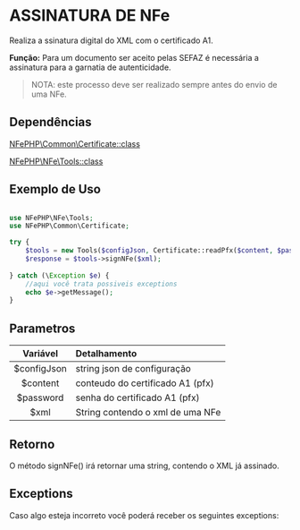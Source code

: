 # ASSINATURA DE NFe

Realiza a ssinatura digital do XML com o certificado A1.

**Função:** Para um documento ser aceito pelas SEFAZ é necessária a assinatura para a garnatia de autenticidade.

> NOTA: este processo deve ser realizado sempre antes do envio de uma NFe.

## Dependências

[NFePHP\Common\Certificate::class](Certificate.md)

[NFePHP\NFe\Tools::class](Tools.md)

## Exemplo de Uso 

```php

use NFePHP\NFe\Tools;
use NFePHP\Common\Certificate;

try {
    $tools = new Tools($configJson, Certificate::readPfx($content, $password));
    $response = $tools->signNFe($xml);
   
} catch (\Exception $e) {
    //aqui você trata possiveis exceptions
    echo $e->getMessage();
}    
```

## Parametros

| Variável | Detalhamento  |
| :---:  | :--- |
| $configJson | string json de configuração |
| $content | conteudo do certificado A1 (pfx) |
| $password | senha do certificado A1 (pfx) |
| $xml | String contendo o xml de uma NFe |

## Retorno

O método signNFe() irá retornar uma string, contendo o XML já assinado.

## Exceptions

Caso algo esteja incorreto você poderá receber os seguintes exceptions:

